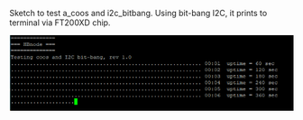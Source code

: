 Sketch to test a_coos and i2c_bitbang. Using bit-bang I2C, it prints to terminal via FT200XD chip.

![prints](https://github.com/akouz/HBnode/blob/main/AVR64DD32/Sketches/a_coos/a_coos_prints.png)
